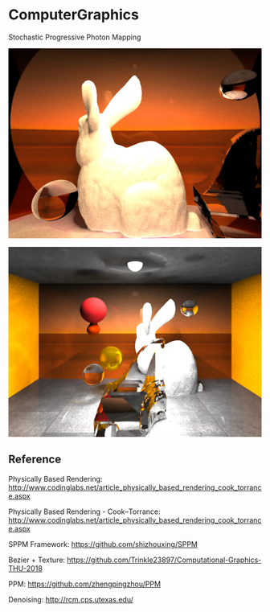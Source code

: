 # ComputerGraphics
Stochastic Progressive Photon Mapping

![](report/1.png)


![](report/2.png)



## Reference

Physically Based Rendering: http://www.codinglabs.net/article_physically_based_rendering_cook_torrance.aspx

Physically Based Rendering - Cook–Torrance: http://www.codinglabs.net/article_physically_based_rendering_cook_torrance.aspx

SPPM Framework: https://github.com/shizhouxing/SPPM

Bezier + Texture: https://github.com/Trinkle23897/Computational-Graphics-THU-2018

PPM: https://github.com/zhengpingzhou/PPM

Denoising: http://rcm.cps.utexas.edu/

